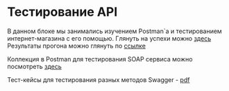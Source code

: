 # Тестирование API

В данном блоке мы занимались изучением Postman`а и тестированием интернет-магазина с его помощью. Глянуть на успехи можно [здесь](https://testteam-4474.postman.co/workspace/TestTeam-Workspace~0e5e238b-d7a0-47b2-810d-ec60de1c335a/collection/38363680-03d6a5bd-c160-4700-8f61-05a4443b7a49?action=share&creator=38363680&active-environment=38363680-93becd3d-390b-4ff4-9557-2810938be119)
Результаты прогона можно глянуть по [ссылке](https://github.com/larionovana/api/blob/main/Demoshopping.postman_test_run.json)

Коллекция в Postman для тестирования SOAP сервиса можно посмотреть [здесь](https://testteam-4474.postman.co/workspace/TestTeam-Workspace~0e5e238b-d7a0-47b2-810d-ec60de1c335a/collection/38363680-9adf4125-9521-4c14-a033-700491e0fa45?action=share&creator=38363680&active-environment=38363680-93becd3d-390b-4ff4-9557-2810938be119)

Тест-кейсы для тестирования разных методов Swagger - [pdf](https://github.com/larionovana/api/blob/main/G8-2024-09-22.pdf)

